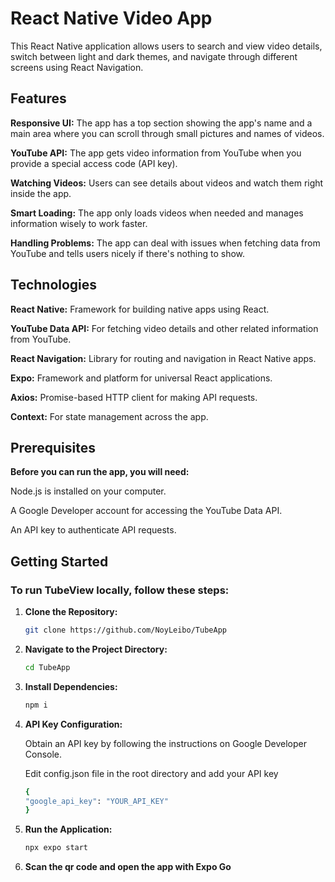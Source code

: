 # **React Native Video App**
This React Native application allows users to search and view video details, switch between light and dark themes, and navigate through different screens using React Navigation.

## **Features**
**Responsive UI:** The app has a top section showing the app's name and a main area where you can scroll through small pictures and names of videos.

**YouTube API:** The app gets video information from YouTube when you provide a special access code (API key).

**Watching Videos:** Users can see details about videos and watch them right inside the app.

**Smart Loading:** The app only loads videos when needed and manages information wisely to work faster.

**Handling Problems:** The app can deal with issues when fetching data from YouTube and tells users nicely if there's nothing to show.

## **Technologies**
**React Native:** Framework for building native apps using React.

**YouTube Data API:** For fetching video details and other related information from YouTube.

**React Navigation:** Library for routing and navigation in React Native apps.

**Expo:** Framework and platform for universal React applications.

**Axios:** Promise-based HTTP client for making API requests.

**Context:** For state management across the app.

## **Prerequisites**
**Before you can run the app, you will need:**

Node.js is installed on your computer.

A Google Developer account for accessing the YouTube Data API.

An API key to authenticate API requests.

## Getting Started

### To run TubeView locally, follow these steps:

1. **Clone the Repository:**
   ```bash
   git clone https://github.com/NoyLeibo/TubeApp
2. **Navigate to the Project Directory:**
      ```bash
      cd TubeApp
3. **Install Dependencies:**
      ```bash
      npm i
4. **API Key Configuration:**
   
   Obtain an API key by following the instructions on Google Developer Console.
   
   Edit config.json file in the root directory and add your API key
      ```bash
      {
     "google_api_key": "YOUR_API_KEY"
      }
6. **Run the Application:**
      ```bash
      npx expo start
7. **Scan the qr code and open the app with Expo Go**
